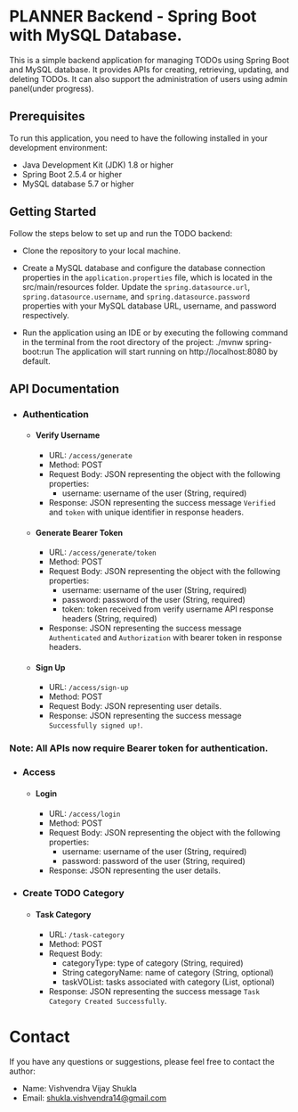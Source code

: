 # PLANNER Backend - Spring Boot with MySQL Database.

This is a simple backend application for managing TODOs using Spring Boot and MySQL database. It
provides APIs for creating, retrieving, updating, and deleting TODOs. It can also support the
administration of users using admin panel(under progress).

## Prerequisites

To run this application, you need to have the following installed in your development environment:

* Java Development Kit (JDK) 1.8 or higher
* Spring Boot 2.5.4 or higher
* MySQL database 5.7 or higher

## Getting Started

Follow the steps below to set up and run the TODO backend:

* Clone the repository to your local machine.

* Create a MySQL database and configure the database connection properties in
  the `application.properties` file, which is located in the src/main/resources folder. Update
  the `spring.datasource.url`, `spring.datasource.username`, and `spring.datasource.password`
  properties with your MySQL database URL, username, and password respectively.

* Run the application using an IDE or by executing the following command in the terminal from the
  root directory of the project:
  ./mvnw spring-boot:run The application will start running on http://localhost:8080 by default.

## API Documentation

- ### Authentication
    - #### Verify Username
        - URL: `/access/generate`
        - Method: POST
        - Request Body: JSON representing the object with the following properties:
            - username: username of the user (String, required)
        - Response: JSON representing the success message `Verified` and `token` with unique
          identifier in response headers.
    - #### Generate Bearer Token
        - URL: `/access/generate/token`
        - Method: POST
        - Request Body: JSON representing the object with the following properties:
            - username: username of the user (String, required)
            - password: password of the user (String, required)
            - token: token received from verify username API response headers (String, required)
        - Response: JSON representing the success message `Authenticated` and `Authorization` with
          bearer token in response headers.
    - #### Sign Up
        - URL: `/access/sign-up`
        - Method: POST
        - Request Body: JSON representing user details.
        - Response: JSON representing the success message `Successfully signed up!`.

### Note: All APIs now require Bearer token for authentication.

- ### Access
    - #### Login
        - URL: `/access/login`
        - Method: POST
        - Request Body: JSON representing the object with the following properties:
            - username: username of the user (String, required)
            - password: password of the user (String, required)
        - Response: JSON representing the user details.
- ### Create TODO Category
    - #### Task Category
        - URL: `/task-category`
        - Method: POST
        - Request Body:
            - categoryType: type of category (String, required)
            - String categoryName: name of category (String, optional)
            - taskVOList: tasks associated with category (List<TaskVO>, optional)
        - Response: JSON representing the success message `Task Category Created Successfully`.

# Contact

If you have any questions or suggestions, please feel free to contact the author:

- Name: Vishvendra Vijay Shukla
- Email: shukla.vishvendra14@gmail.com



